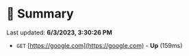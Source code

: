 # 📖 Summary
Last updated: **6/3/2023, 3:30:26 PM**

- `GET` [https://google.com](https://google.com) - **Up** (159ms)

